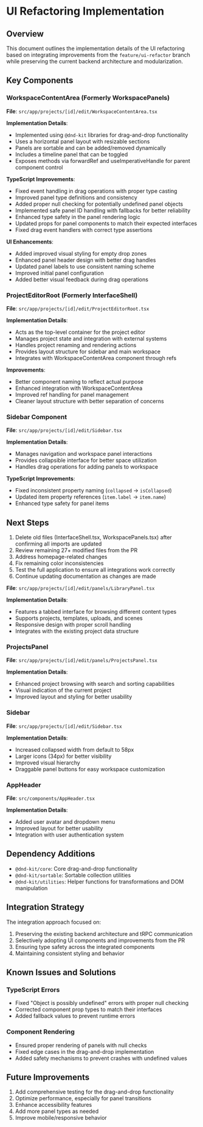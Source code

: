 # UI Refactoring Implementation

## Overview

This document outlines the implementation details of the UI refactoring based on integrating improvements from the `feature/ui-refactor` branch while preserving the current backend architecture and modularization.

## Key Components

### WorkspaceContentArea (Formerly WorkspacePanels)

**File**: `src/app/projects/[id]/edit/WorkspaceContentArea.tsx`

**Implementation Details**:
- Implemented using `@dnd-kit` libraries for drag-and-drop functionality
- Uses a horizontal panel layout with resizable sections
- Panels are sortable and can be added/removed dynamically
- Includes a timeline panel that can be toggled
- Exposes methods via forwardRef and useImperativeHandle for parent component control

**TypeScript Improvements**:
- Fixed event handling in drag operations with proper type casting
- Improved panel type definitions and consistency
- Added proper null checking for potentially undefined panel objects
- Implemented safe panel ID handling with fallbacks for better reliability
- Enhanced type safety in the panel rendering logic
- Updated props for panel components to match their expected interfaces
- Fixed drag event handlers with correct type assertions

**UI Enhancements**:
- Added improved visual styling for empty drop zones
- Enhanced panel header design with better drag handles
- Updated panel labels to use consistent naming scheme
- Improved initial panel configuration
- Added better visual feedback during drag operations

### ProjectEditorRoot (Formerly InterfaceShell)

**File**: `src/app/projects/[id]/edit/ProjectEditorRoot.tsx`

**Implementation Details**:
- Acts as the top-level container for the project editor
- Manages project state and integration with external systems
- Handles project renaming and rendering actions
- Provides layout structure for sidebar and main workspace
- Integrates with WorkspaceContentArea component through refs

**Improvements**:
- Better component naming to reflect actual purpose
- Enhanced integration with WorkspaceContentArea
- Improved ref handling for panel management
- Cleaner layout structure with better separation of concerns

### Sidebar Component

**File**: `src/app/projects/[id]/edit/Sidebar.tsx`

**Implementation Details**:
- Manages navigation and workspace panel interactions
- Provides collapsible interface for better space utilization
- Handles drag operations for adding panels to workspace

**TypeScript Improvements**:
- Fixed inconsistent property naming (`collapsed` → `isCollapsed`)
- Updated item property references (`item.label` → `item.name`)
- Enhanced type safety for panel items

## Next Steps

1. Delete old files (InterfaceShell.tsx, WorkspacePanels.tsx) after confirming all imports are updated
2. Review remaining 27+ modified files from the PR
3. Address homepage-related changes
4. Fix remaining color inconsistencies
5. Test the full application to ensure all integrations work correctly
6. Continue updating documentation as changes are made

**File**: `src/app/projects/[id]/edit/panels/LibraryPanel.tsx`

**Implementation Details**:
- Features a tabbed interface for browsing different content types
- Supports projects, templates, uploads, and scenes
- Responsive design with proper scroll handling
- Integrates with the existing project data structure

### ProjectsPanel

**File**: `src/app/projects/[id]/edit/panels/ProjectsPanel.tsx`

**Implementation Details**:
- Enhanced project browsing with search and sorting capabilities
- Visual indication of the current project
- Improved layout and styling for better usability

### Sidebar

**File**: `src/app/projects/[id]/edit/Sidebar.tsx`

**Implementation Details**:
- Increased collapsed width from default to 58px
- Larger icons (34px) for better visibility
- Improved visual hierarchy
- Draggable panel buttons for easy workspace customization

### AppHeader

**File**: `src/components/AppHeader.tsx`

**Implementation Details**:
- Added user avatar and dropdown menu
- Improved layout for better usability
- Integration with user authentication system

## Dependency Additions

- `@dnd-kit/core`: Core drag-and-drop functionality
- `@dnd-kit/sortable`: Sortable collection utilities
- `@dnd-kit/utilities`: Helper functions for transformations and DOM manipulation

## Integration Strategy

The integration approach focused on:
1. Preserving the existing backend architecture and tRPC communication
2. Selectively adopting UI components and improvements from the PR
3. Ensuring type safety across the integrated components
4. Maintaining consistent styling and behavior

## Known Issues and Solutions

### TypeScript Errors
- Fixed "Object is possibly undefined" errors with proper null checking
- Corrected component prop types to match their interfaces
- Added fallback values to prevent runtime errors

### Component Rendering
- Ensured proper rendering of panels with null checks
- Fixed edge cases in the drag-and-drop implementation
- Added safety mechanisms to prevent crashes with undefined values

## Future Improvements

1. Add comprehensive testing for the drag-and-drop functionality
2. Optimize performance, especially for panel transitions
3. Enhance accessibility features
4. Add more panel types as needed
5. Improve mobile/responsive behavior
